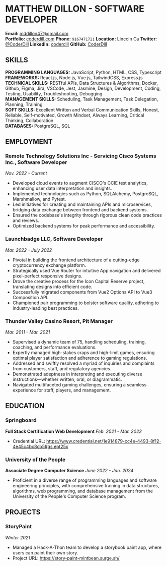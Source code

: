 # MATTHEW DILLON - SOFTWARE DEVELOPER

**Email:** mddillon47@gmail.com  
**Portfolio:** [coderdill.com](http://coderdill.com)
**Phone:** `9167471721`
**Location:** Lincoln Ca
**Twitter:** [@CoderDill](https://twitter.com/CoderDill)
**LinkedIn:** [coderdill](https://www.linkedin.com/in/coderdill)
**GitHub:** [CoderDill](https://github.com/CoderDill)


## SKILLS
**PROGRAMMING LANGUAGES:** JavaScript, Python, HTML, CSS, Typescript  
**FRAMEWORKS:** React.js, Node.js, Vue.js, TailwindCSS, Express.js  
**TECHNICAL SKILLS:** RESTful APIs, Data Structures & Algorithms, Docker, Github, Figma, Jira, VSCode, Jest, Jasmine, Design, Development, Coding, Testing, Usability, Troubleshooting, Debugging  
**MANAGEMENT SKILLS:** Scheduling, Task Management, Task Delegation, Planning, Training  
**SOFT SKILLS:** Excellent Written and Verbal Communication Skills, Honest, Reliable, Self-motivated, Growth Mindset, Always Learning, Critical Thinking, Collaboration  
**DATABASES:** PostgreSQL, SQL  

## EMPLOYMENT
### Remote Technology Solutions Inc - Servicing Cisco Systems Inc., Software Developer
_Nov. 2022 - Current_
- Developed cloud events to augment CISCO's CCIE test analytics, enhancing user data interpretation and insights.
- Implemented technologies such as Python, SQLAlchemy, PostgreSQL, Marshmallow, and Pytest.
- Led initiatives for creating and maintaining APIs and microservices, bridging data exchange between frontend and backend systems.
- Ensured the codebase's integrity through rigorous clean code practices and reviews.
- Optimized backend systems for peak performance and accessibility.

### Launchbadge LLC, Software Developer
_Mar. 2022 - July 2022_
- Pivotal in building the frontend architecture of a cutting-edge cryptocurrency exchange platform.
- Strategically used Vue Router for intuitive App navigation and delivered pixel-perfect responsive designs.
- Drove the creative process for the Icon Capital Reserve project, translating designs into efficient code.
- Successfully migrated components from Vue2 Options API to Vue3 Composition API.
- Championed pair programming to bolster software quality, adhering to industry-leading best practices.

### Thunder Valley Casino Resort, Pit Manager
_Mar. 2011 - Mar. 2021_
- Supervised a dynamic team of 75, handling scheduling, training, coaching, and performance evaluations.
- Expertly managed high-stakes craps and high-limit games, ensuring optimal player satisfaction and adherence to gaming regulations.
- Addressed and swiftly resolved a myriad of inquiries and complaints from customers, staff, and regulatory agencies.
- Demonstrated adeptness in interpreting and executing diverse instructions—whether written, oral, or diagrammatic.
- Navigated multifaceted gaming challenges, ensuring a seamless experience for staff, players, and management.

## EDUCATION
### Springboard
**Full Stack Certification Web Development**
_Feb. 2021 - Mar. 2022_
- Credential URL: https://www.credential.net/1e914879-cc4e-4493-8f12-4e45c4bc8cb5#gs.ept25x

### University of the People
**Associate Degree Computer Science**
_June 2022 - Jan. 2024_
- Proficient in a diverse range of programming languages and software engineering principles, with comprehensive training in data structures, algorithms, web programming, and database management from the University of the People's Computer Science program.

## PROJECTS
### StoryPaint
_Winter 2021_
- Managed a Hack-A-Thon team to develop a storybook paint app, where users can paint their own story.
- Project URL: https://story-paint-mintbean.surge.sh/
